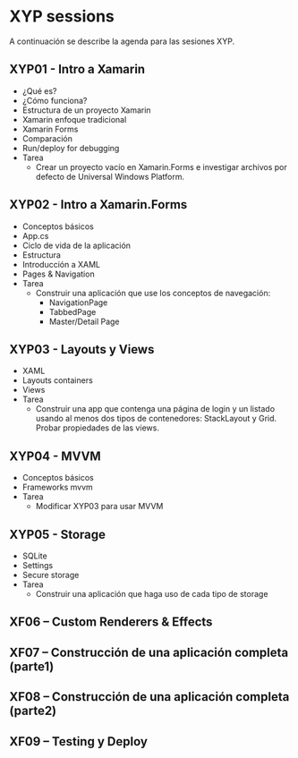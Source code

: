# XYP sessions

A continuación se describe la agenda para las sesiones XYP.

## XYP01 - Intro a Xamarin

 - ¿Qué es?
 - ¿Cómo funciona?
 - Estructura de un proyecto Xamarin
 - Xamarin enfoque tradicional
 - Xamarin Forms
 - Comparación
 - Run/deploy for debugging
 - Tarea
   - Crear un proyecto vacío en Xamarin.Forms e investigar archivos por defecto de Universal Windows Platform.

## XYP02 - Intro a Xamarin.Forms

 - Conceptos básicos
 - App.cs
 - Ciclo de vida de la aplicación
 - Estructura
 - Introducción a XAML
 - Pages & Navigation
 - Tarea
	 - Construir una aplicación que use los conceptos de navegación: 
	 	- NavigationPage
	 	- TabbedPage
	 	- Master/Detail Page

## XYP03 - Layouts y Views

 - XAML
 - Layouts containers
 - Views
 - Tarea 
 	- Construir una app que contenga una página de login y un listado usando al menos dos tipos de contenedores: StackLayout y Grid. Probar propiedades de las views. 
 
## XYP04 - MVVM
- Conceptos básicos
- Frameworks mvvm
- Tarea
	- Modificar XYP03 para usar MVVM

## XYP05 - Storage
- SQLite
- Settings
- Secure storage
- Tarea
	- Construir una aplicación que haga uso de cada tipo de storage

## XF06 – Custom Renderers & Effects
## XF07 – Construcción de una aplicación completa (parte1)
## XF08 – Construcción de una aplicación completa (parte2)
## XF09 – Testing y Deploy

